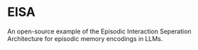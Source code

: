 # EISA
An open-source example of the Episodic Interaction Seperation Architecture for episodic memory encodings in LLMs.



